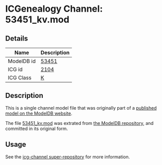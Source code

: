 # ICGenealogy Channel: 53451\_kv.mod

## Details

Name | Description
---- | -----------
ModelDB id | [53451](http://senselab.med.yale.edu/ModelDB/ShowModel.cshtml?model=53451)
ICG id | [2104](http://icg.neurotheory.ox.ac.uk/channels/1/2104)
ICG Class | [K](http://icg.neurotheory.ox.ac.uk/channels/1)

## Description

This is a single channel model file that was originally part of a [published model on the ModelDB website](http://senselab.med.yale.edu/mModelDB/ShowModel.cshtml?model=53451).

The file [53451\_kv.mod](53451_kv.mod) was extrated from [the ModelDB repository](http://senselab.med.yale.edu/ModelDB/ShowModel.cshtml?model=53451), and committed in its original form.

## Usage

See the [icg-channel super-repository](https://github.com/icgenealogy/icg-channels) for more information.